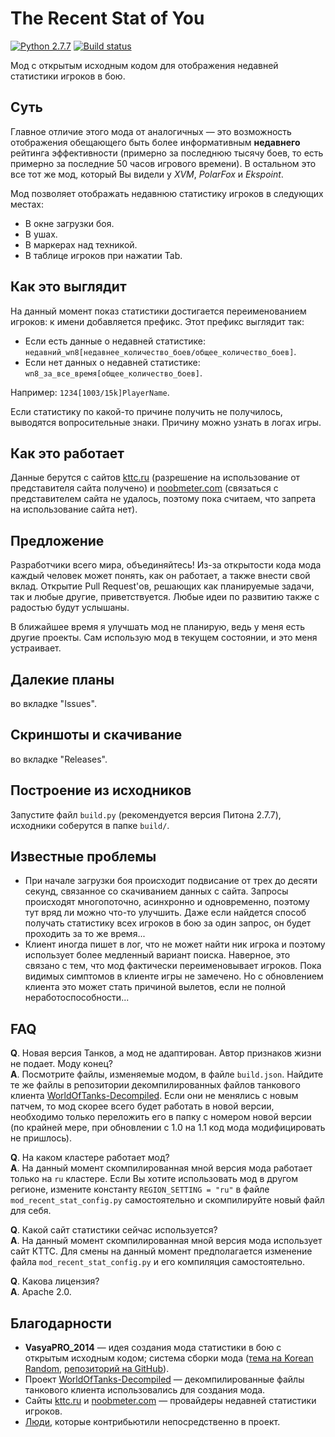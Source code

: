# The Recent Stat of You
[![Python 2.7.7](https://img.shields.io/badge/python-2.7.7-blue.svg)](https://www.python.org/download/releases/2.7.7/)
[![Build status](https://travis-ci.org/SerVB/TheRecentStatOfYou.svg?master)](https://travis-ci.org/SerVB/TheRecentStatOfYou)

Мод с открытым исходным кодом для отображения недавней статистики игроков в бою.

## Суть
Главное отличие этого мода от аналогичных &mdash; это возможность отображения обещающего быть более информативным **недавнего** рейтинга эффективности (примерно за последнюю тысячу боев, то есть примерно за последние 50 часов игрового времени). В остальном это всe тот же мод, который Вы видели у *XVM*, *PolarFox* и *Ekspoint*.

Мод позволяет отображать недавнюю статистику игроков в следующих местах:
- В окне загрузки боя.
- В ушах.
- В маркерах над техникой.
- В таблице игроков при нажатии Tab.

## Как это выглядит
На данный момент показ статистики достигается переименованием игроков: к имени добавляется префикс. Этот префикс выглядит так:
- Если есть данные о недавней статистике:  
`недавний_wn8[недавнее_количество_боев/общее_количество_боев]`.
- Если нет данных о недавней статистике:  
`wn8_за_все_время[общее_количество_боев]`.

Например: `1234[1003/15k]PlayerName`.

Если статистику по какой-то причине получить не получилось, выводятся вопросительные знаки. Причину можно узнать в логах игры.

## Как это работает
Данные берутся с сайтов [kttc.ru](kttc.ru) (разрешение на использование от представителя сайта получено) и [noobmeter.com](noobmeter.com) (связаться с представителем сайта не удалось, поэтому пока считаем, что запрета на использование сайта нет).

## Предложение
Разработчики всего мира, объединяйтесь! Из-за открытости кода мода каждый человек может понять, как он работает, а также внести свой вклад. Открытие Pull Request'ов, решающих как планируемые задачи, так и любые другие, приветствуется. Любые идеи по развитию также с радостью будут услышаны.

В ближайшее время я улучшать мод не планирую, ведь у меня есть другие проекты. Сам использую мод в текущем состоянии, и это меня устраивает.

## Далекие планы
во вкладке "Issues".

## Скриншоты и скачивание
во вкладке "Releases".

## Построение из исходников
Запустите файл `build.py` (рекомендуется версия Питона 2.7.7), исходники соберутся в папке `build/`.

## Известные проблемы
- При начале загрузки боя происходит подвисание от трех до десяти секунд, связанное со скачиванием данных с сайта. Запросы происходят многопоточно, асинхронно и одновременно, поэтому тут вряд ли можно что-то улучшить. Даже если найдется способ получать статистику всех игроков в бою за один запрос, он будет проходить за то же время...
- Клиент иногда пишет в лог, что не может найти ник игрока и поэтому использует более медленный вариант поиска. Наверное, это связано с тем, что мод фактически переименовывает игроков. Пока видимых симптомов в клиенте игры не замечено. Но с обновлением клиента это может стать причиной вылетов, если не полной неработоспособности...

## FAQ
**Q**. Новая версия Танков, а мод не адаптирован. Автор признаков жизни не подает. Моду конец?  
**A**. Посмотрите файлы, изменяемые модом, в файле `build.json`. Найдите те же файлы в репозитории декомпилированных файлов танкового клиента [WorldOfTanks-Decompiled](https://github.com/StranikS-Scan/WorldOfTanks-Decompiled/). Если они не менялись с новым патчем, то мод скорее всего будет работать в новой версии, необходимо только переложить его в папку с номером новой версии (по крайней мере, при обновлении с 1.0 на 1.1 код мода модифицировать не пришлось).

**Q**. На каком кластере работает мод?  
**A**. На данный момент скомпилированная мной версия мода работает только на `ru` кластере. Если Вы хотите использовать мод в другом регионе, измените константу `REGION_SETTING = "ru"` в файле `mod_recent_stat_config.py` самостоятельно и скомпилируйте новый файл для себя.

**Q**. Какой сайт статистики сейчас используется?  
**A**. На данный момент скомпилированная мной версия мода использует сайт КТТС. Для смены на данный момент предполагается изменение файла `mod_recent_stat_config.py` и его компиляция самостоятельно.

**Q**. Какова лицензия?  
**A**. Apache 2.0.

## Благодарности
- **VasyaPRO_2014** &mdash; идея создания мода статистики в бою с открытым исходным кодом; система сборки мода ([тема на Korean Random](https://koreanrandom.com/forum/topic/29691-09152-%D1%81%D1%82%D0%B0%D1%82%D0%B8%D1%81%D1%82%D0%B8%D0%BA%D0%B0-%D0%B8%D0%B3%D1%80%D0%BE%D0%BA%D0%BE%D0%B2-%D0%B2-%D0%B1%D0%BE%D1%8E-%D0%B1%D0%B5%D0%B7-xvm/), [репозиторий на GitHub](https://github.com/VasyaPRO/StatsInBattle)).
- Проект [WorldOfTanks-Decompiled](https://github.com/StranikS-Scan/WorldOfTanks-Decompiled/) &mdash; декомпилированные файлы танкового клиента использовались для создания мода.
- Сайты [kttc.ru](kttc.ru) и [noobmeter.com](noobmeter.com) &mdash; провайдеры недавней статистики игроков.
- [Люди](https://github.com/SerVB/TheRecentStatOfYou/graphs/contributors), которые контрибьютили непосредственно в проект.
